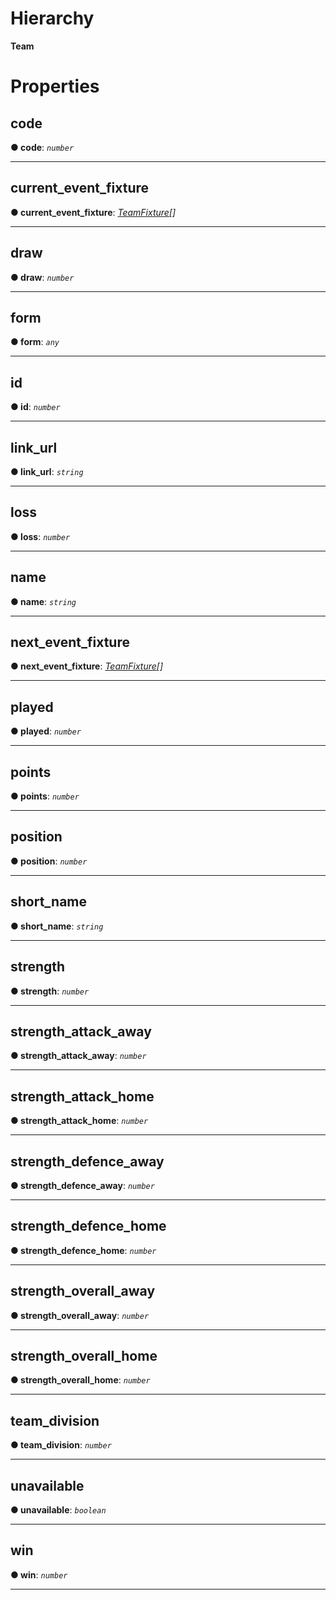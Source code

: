 

# Hierarchy

**Team**

# Properties

<a id="code"></a>

##  code

**●  code**:  *`number`* 

___

<a id="current_event_fixture"></a>

##  current_event_fixture

**●  current_event_fixture**:  *[TeamFixture](game.teamfixture.md)[]* 

___

<a id="draw"></a>

##  draw

**●  draw**:  *`number`* 

___

<a id="form"></a>

##  form

**●  form**:  *`any`* 

___

<a id="id"></a>

##  id

**●  id**:  *`number`* 

___

<a id="link_url"></a>

##  link_url

**●  link_url**:  *`string`* 

___

<a id="loss"></a>

##  loss

**●  loss**:  *`number`* 

___

<a id="name"></a>

##  name

**●  name**:  *`string`* 

___

<a id="next_event_fixture"></a>

##  next_event_fixture

**●  next_event_fixture**:  *[TeamFixture](game.teamfixture.md)[]* 

___

<a id="played"></a>

##  played

**●  played**:  *`number`* 

___

<a id="points"></a>

##  points

**●  points**:  *`number`* 

___

<a id="position"></a>

##  position

**●  position**:  *`number`* 

___

<a id="short_name"></a>

##  short_name

**●  short_name**:  *`string`* 

___

<a id="strength"></a>

##  strength

**●  strength**:  *`number`* 

___

<a id="strength_attack_away"></a>

##  strength_attack_away

**●  strength_attack_away**:  *`number`* 

___

<a id="strength_attack_home"></a>

##  strength_attack_home

**●  strength_attack_home**:  *`number`* 

___

<a id="strength_defence_away"></a>

##  strength_defence_away

**●  strength_defence_away**:  *`number`* 

___

<a id="strength_defence_home"></a>

##  strength_defence_home

**●  strength_defence_home**:  *`number`* 

___

<a id="strength_overall_away"></a>

##  strength_overall_away

**●  strength_overall_away**:  *`number`* 

___

<a id="strength_overall_home"></a>

##  strength_overall_home

**●  strength_overall_home**:  *`number`* 

___

<a id="team_division"></a>

##  team_division

**●  team_division**:  *`number`* 

___

<a id="unavailable"></a>

##  unavailable

**●  unavailable**:  *`boolean`* 

___

<a id="win"></a>

##  win

**●  win**:  *`number`* 

___

